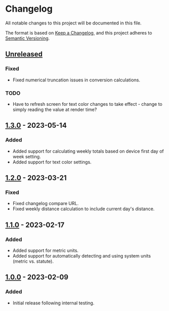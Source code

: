 # Changelog

All notable changes to this project will be documented in this file.

The format is based on [Keep a Changelog](https://keepachangelog.com/en/1.0.0/),
and this project adheres to [Semantic Versioning](https://semver.org/spec/v2.0.0.html).

## [Unreleased]

### Fixed

- Fixed numerical truncation issues in conversion calculations.

### TODO

- Have to refresh screen for text color changes to take effect - change to simply reading the value at render time?

## [1.3.0] - 2023-05-14

### Added

- Added support for calculating weekly totals based on device first day of week setting.
- Added support for text color settings.

## [1.2.0] - 2023-03-21

### Fixed

- Fixed changelog compare URL.
- Fixed weekly distance calculation to include current day's distance.

## [1.1.0] - 2023-02-17

### Added

- Added support for metric units.
- Added support for automatically detecting and using system units (metric vs. statute).

## [1.0.0] - 2023-02-09

### Added

- Initial release following internal testing.

[unreleased]: https://github.com/cliffordoravec/all-the-small-things/compare/v1.3.0...HEAD
[1.3.0]: https://github.com/cliffordoravec/all-the-small-things/compare/v1.2.0...v1.3.0
[1.2.0]: https://github.com/cliffordoravec/all-the-small-things/compare/v1.1.0...v1.2.0
[1.1.0]: https://github.com/cliffordoravec/all-the-small-things/compare/v1.0.0...v1.1.0
[1.0.0]: https://github.com/cliffordoravec/all-the-small-things/releases/tag/v1.0.0